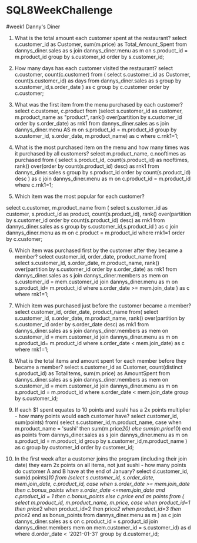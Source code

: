 # SQL8WeekChallenge

#week1
Danny's Diner

1. What is the total amount each customer spent at the restaurant?
select s.customer_id as Customer, 
sum(m.price) as Total_Amount_Spent
from dannys_diner.sales as s join dannys_diner.menu as m
on s.product_id = m.product_id 
group by s.customer_id
order by s.customer_id;

2. How many days has each customer visited the restaurant?
select c.customer, count(c.customer) from
(
  select s.customer_id as Customer,
  count(s.customer_id) as days
  from dannys_diner.sales as s
  group by s.customer_id,s.order_date
 ) as c
 group by c.customer
 order by c.customer;

3. What was the first item from the menu purchased by each customer?
select c.customer, c.product from
(select s.customer_id as customer,
 m.product_name as "product",
rank() over(partition by s.customer_id order by s.order_date) as rnk1
from dannys_diner.sales as s join dannys_diner.menu AS m
on s.product_id = m.product_id
group by s.customer_id, s.order_date, m.product_name) as c
where c.rnk1=1;

4. What is the most purchased item on the menu and how many times was it purchased by all customers?
select m.product_name, c.nooftimes as purchased
from
(
  select s.product_id, 
  count(s.product_id) as nooftimes, 
  rank() over(order by count(s.product_id) desc) as rnk1
  from dannys_diner.sales s
  group by s.product_id
  order by count(s.product_id) desc
  ) as c join dannys_diner.menu as m
on c.product_id = m.product_id
where c.rnk1=1;

5. Which item was the most popular for each customer?

select c.customer, m.product_name from 
(
  select s.customer_id as customer, s.product_id as product,
  count(s.product_id),
  rank() over(partition by s.customer_id order by count(s.product_id) desc) as rnk1 
  from dannys_diner.sales as s 
  group by s.customer_id,s.product_id
  ) as c join dannys_diner.menu as m
  on c.product = m.product_id
  where rnk1=1
  order by c.customer;
  
6. Which item was purchased first by the customer after they became a member?
select customer_id, order_date, product_name from(  
select s.customer_id,
s.order_date,
m.product_name,
rank() over(partition by s.customer_id order by s.order_date) as rnk1
from dannys_diner.sales as s
join
dannys_diner.members as mem
on s.customer_id = mem.customer_id
join dannys_diner.menu as m
on s.product_id= m.product_id 
where s.order_date >= mem.join_date ) as c
where rnk1=1;

7. Which item was purchased just before the customer became a member?
select customer_id, order_date, product_name from(
select s.customer_id,
s.order_date,
m.product_name,
rank() over(partition by s.customer_id order by s.order_date desc) as rnk1
from dannys_diner.sales as s
join
dannys_diner.members as mem
on s.customer_id = mem.customer_id
join dannys_diner.menu as m
on s.product_id= m.product_id 
where s.order_date < mem.join_date) as c where rnk1=1;

8. What is the total items and amount spent for each member before they became a member?
select s.customer_id as Customer,
count(distinct s.product_id) as TotalItems, sum(m.price) as AmountSpent
from dannys_diner.sales as s
join dannys_diner.members as mem
on s.customer_id = mem.customer_id
join dannys_diner.menu as m
on s.product_id = m.product_id
where s.order_date < mem.join_date
group by s.customer_id;

9.  If each $1 spent equates to 10 points and sushi has a 2x points multiplier - how many points would each customer have?
select customer_id, sum(points)
from(
  select s.customer_id,m.product_name,
  case 
  when m.product_name = 'sushi' then sum(m.price*20)
  else sum(m.price*10)
  end as points
  from dannys_diner.sales as s
  join dannys_diner.menu as m
  on s.product_id = m.product_id
  group by  s.customer_id,m.product_name
  ) as c
  group by customer_id
  order by customer_id;
  
10. In the first week after a customer joins the program (including their join date) they earn 2x points on all items, not just sushi - how many points do customer A and B have at the end of January?
select d.customer_id, sum(d.points)*10 from
  (select s.customer_id, s.order_date, mem.join_date, c.product_id, 
  case when s.order_date >= mem.join_date then c.bonus_points
  when s.order_date <=mem.join_date and c.product_id = 1 then c.bonus_points
  else c.price
  end as points
  from
  (
    select m.product_id, 
  m.product_name, 
  m.price, 
  case 
  when product_id=1 then price*2
  when product_id=2 then price*2
  when product_id=3 then price*2
  end as bonus_points
  from dannys_diner.menu as m
) as c join dannys_diner.sales as s
on c.product_id = s.product_id
join dannys_diner.members mem
on mem.customer_id = s.customer_id) as d
where d.order_date < '2021-01-31'
group by d.customer_id;
